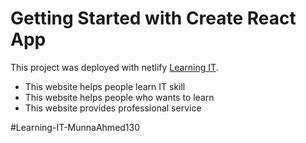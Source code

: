 # Getting Started with Create React App

This project was deployed with netlify [Learning IT](https://learning-it.netlify.app/).

* This website helps people learn IT skill 
* This website helps people who wants to learn 
* This website provides professional service

#Learning-IT-MunnaAhmed130 